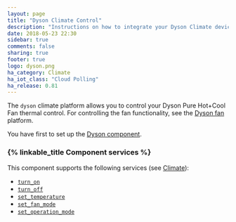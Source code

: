 ```yaml
---
layout: page
title: "Dyson Climate Control"
description: "Instructions on how to integrate your Dyson Climate device within Home Assistant."
date: 2018-05-23 22:30
sidebar: true
comments: false
sharing: true
footer: true
logo: dyson.png
ha_category: Climate
ha_iot_class: "Cloud Polling"
ha_release: 0.81
---
```


The `dyson` climate platform allows you to control your Dyson Pure Hot+Cool Fan thermal control. For controlling the fan functionality, see the [Dyson fan](/components/fan.dyson/) platform.

You have first to set up the [Dyson component](/components/dyson/).

### {% linkable_title Component services %}

This component supports the following services (see [Climate](/components/climate/)):
* [`turn_on`](/components/climate/#service-climateturn_on)
* [`turn_off`](/components/climate/#service-climateturn_off)
* [`set_temperature`](/components/climate/#service-climateset_temperature)
* [`set_fan_mode`](/components/climate/#service-climateset_fan_mode)
* [`set_operation_mode`](/components/climate/#service-climateset_operation_mode)
